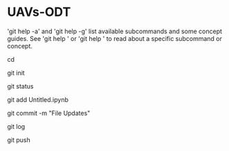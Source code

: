 # UAVs-ODT

'git help -a' and 'git help -g' list available subcommands and some
concept guides. See 'git help <command>' or 'git help <concept>'
to read about a specific subcommand or concept.

cd <path> 
  
git init 

git status

git add Untitled.ipynb

git commit -m "File Updates"

git log

git push

